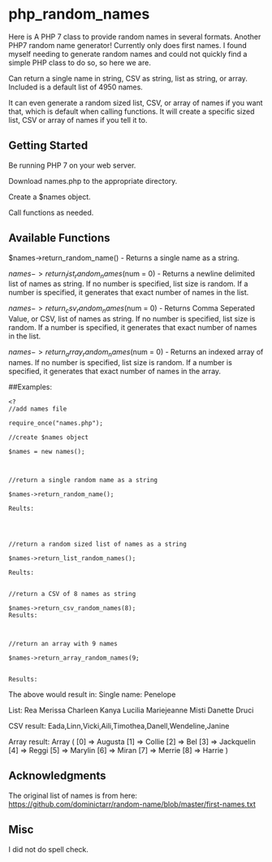# php_random_names
Here is A PHP 7 class to provide random names in several formats. Another PHP7 random name generator! Currently only does first names. I found myself needing to generate random names and could not quickly find a simple PHP class to do so, so here we are.

Can return a single name in string, CSV as string, list as string, or array. Included is a default list of 4950 names.

It can even generate a random sized list, CSV, or array of names if you want that, which is default when calling functions. It will create a specific sized list, CSV or array of names if you tell it to.

## Getting Started
Be running PHP 7 on your web server.

Download names.php to the appropriate directory.

Create a $names object.

Call functions as needed.


## Available Functions
$names->return_random_name() - Returns a single name as a string.

$names->return_list_random_names($num = 0) - Returns a newline delimited list of names as string. If no number is specified, list size is random. If a number is specified, it generates that exact number of names in the list.

$names->return_csv_random_names($num = 0) - Returns Comma Seperated Value, or CSV, list of names as string. If no number is specified, list size is random. If a number is specified, it generates that exact number of names in the list.

$names->return_array_random_names($num = 0) - Returns an indexed array of names. If no number is specified, list size is random. If a number is specified, it generates that exact number of names in the array.



##Examples:

```
<?
//add names file

require_once("names.php");

//create $names object

$names = new names();



//return a single random name as a string

$names->return_random_name();

Reults:




//return a random sized list of names as a string

$names->return_list_random_names();

Reults:


//return a CSV of 8 names as string

$names->return_csv_random_names(8);
Results:



//return an array with 9 names

$names->return_array_random_names(9;


Results:

```
The above would result in:
Single name:
Penelope

List:
Rea
Merissa
Charleen
Kanya
Lucilia
Mariejeanne
Misti
Danette
Druci

CSV result:
Eada,Linn,Vicki,Aili,Timothea,Danell,Wendeline,Janine

Array result:
Array
(
    [0] => Augusta
    [1] => Collie
    [2] => Bel
    [3] => Jackquelin
    [4] => Reggi
    [5] => Marylin
    [6] => Miran
    [7] => Merrie
    [8] => Harrie
)


## Acknowledgments
The original list of names is from here: https://github.com/dominictarr/random-name/blob/master/first-names.txt

## Misc
I did not do spell check.
